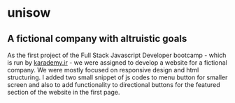 # unisow
## A fictional company with altruistic goals

As the first project of the Full Stack Javascript Developer bootcamp - which is run by [karademy.ir](https://www.karademy.ir) - we were assigned to develop a website for a fictional company. We were mostly focused on responsive design and html structuring. I added two small snippet of js codes to menu button for smaller screen and also to add functionality to directional buttons for the featured section of the website in the first page.
